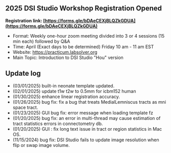 ## 2025 DSI Studio Workshop Registration Opened

**Registration link: [https://forms.gle/bDAeCEXjBLQZkGDUA](https://forms.gle/bDAeCEXjBLQZkGDUA)**

- Format: Weekly one-hour zoom meeting divided into 3 or 4 sessions (15 min each) followed by Q&A
- Time: April (Exact days to be determined) Friday 10 am - 11 am EST
- Website: https://practicum.labsolver.org
- Main Topic: Introduction to DSI Studio "Hou" version

## Update log 
- (03/01/2025) built-in neonate template updated.
- (02/01/2025) update t1w t2w to 0.5mm for icbm152 human
- (01/30/2025) enhance linear registration accuracy. 
- (01/26/2025) bug fix: fix a bug that treats MedialLemniscus tracts as mni space tract. 
- (01/23/2025) GUI bug fix: error message when loading template fz
- (01/20/2025) bug fix: an error in multi-thread may cause estimation of tract statistics errors in connectometry db.
- (01/20/2025) GUI : fix long text issue in tract or region statistics in Mac OS.
- (11/15/2024) bug fix: DSI Studio fails to update image resolution when flip or swap image volume.

